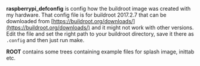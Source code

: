 **raspberrypi_defconfig** is config how the buildroot image was created with my hardware.
That config file is for buildroot 2017.2.7 that can be downloaded from [https://buildroot.org/downloads/](https://buildroot.org/downloads/) and it might not work with other versions.
Edit the file and set the right path to your buildroot directory, save it there as `.config` and then just run make.

**ROOT** contains some trees containing example files for splash image, inittab etc.


